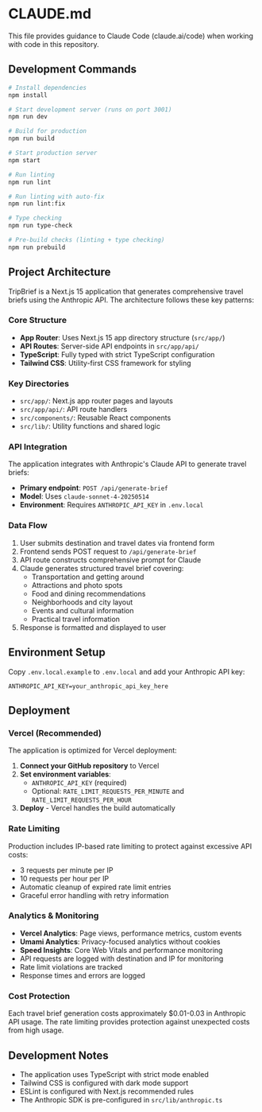 # CLAUDE.md

This file provides guidance to Claude Code (claude.ai/code) when working with code in this repository.

## Development Commands

```bash
# Install dependencies
npm install

# Start development server (runs on port 3001)
npm run dev

# Build for production
npm run build

# Start production server
npm start

# Run linting
npm run lint

# Run linting with auto-fix
npm run lint:fix

# Type checking
npm run type-check

# Pre-build checks (linting + type checking)
npm run prebuild
```

## Project Architecture

TripBrief is a Next.js 15 application that generates comprehensive travel briefs using the Anthropic API. The architecture follows these key patterns:

### Core Structure

- **App Router**: Uses Next.js 15 app directory structure (`src/app/`)
- **API Routes**: Server-side API endpoints in `src/app/api/`
- **TypeScript**: Fully typed with strict TypeScript configuration
- **Tailwind CSS**: Utility-first CSS framework for styling

### Key Directories

- `src/app/`: Next.js app router pages and layouts
- `src/app/api/`: API route handlers
- `src/components/`: Reusable React components
- `src/lib/`: Utility functions and shared logic

### API Integration

The application integrates with Anthropic's Claude API to generate travel briefs:

- **Primary endpoint**: `POST /api/generate-brief`
- **Model**: Uses `claude-sonnet-4-20250514`
- **Environment**: Requires `ANTHROPIC_API_KEY` in `.env.local`

### Data Flow

1. User submits destination and travel dates via frontend form
2. Frontend sends POST request to `/api/generate-brief`
3. API route constructs comprehensive prompt for Claude
4. Claude generates structured travel brief covering:
   - Transportation and getting around
   - Attractions and photo spots
   - Food and dining recommendations
   - Neighborhoods and city layout
   - Events and cultural information
   - Practical travel information
5. Response is formatted and displayed to user

## Environment Setup

Copy `.env.local.example` to `.env.local` and add your Anthropic API key:

```
ANTHROPIC_API_KEY=your_anthropic_api_key_here
```

## Deployment

### Vercel (Recommended)

The application is optimized for Vercel deployment:

1. **Connect your GitHub repository** to Vercel
2. **Set environment variables**:
   - `ANTHROPIC_API_KEY` (required)
   - Optional: `RATE_LIMIT_REQUESTS_PER_MINUTE` and `RATE_LIMIT_REQUESTS_PER_HOUR`
3. **Deploy** - Vercel handles the build automatically

### Rate Limiting

Production includes IP-based rate limiting to protect against excessive API costs:

- 3 requests per minute per IP
- 10 requests per hour per IP
- Automatic cleanup of expired rate limit entries
- Graceful error handling with retry information

### Analytics & Monitoring

- **Vercel Analytics**: Page views, performance metrics, custom events
- **Umami Analytics**: Privacy-focused analytics without cookies
- **Speed Insights**: Core Web Vitals and performance monitoring
- API requests are logged with destination and IP for monitoring
- Rate limit violations are tracked
- Response times and errors are logged

### Cost Protection

Each travel brief generation costs approximately $0.01-0.03 in Anthropic API usage. The rate limiting provides protection against unexpected costs from high usage.

## Development Notes

- The application uses TypeScript with strict mode enabled
- Tailwind CSS is configured with dark mode support
- ESLint is configured with Next.js recommended rules
- The Anthropic SDK is pre-configured in `src/lib/anthropic.ts`
